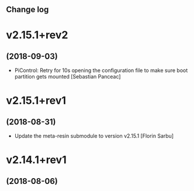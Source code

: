 Change log
-----------

# v2.15.1+rev2
## (2018-09-03)

* PiControl: Retry for 10s opening the configuration file to make sure boot partition gets mounted [Sebastian Panceac]

# v2.15.1+rev1
## (2018-08-31)

* Update the meta-resin submodule to version v2.15.1 [Florin Sarbu]

# v2.14.1+rev1
## (2018-08-06)
